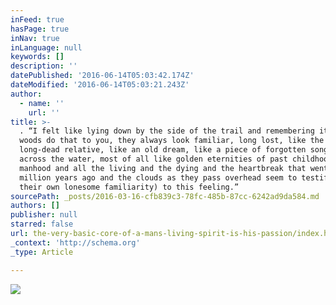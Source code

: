 ```yaml
---
inFeed: true
hasPage: true
inNav: true
inLanguage: null
keywords: []
description: ''
datePublished: '2016-06-14T05:03:42.174Z'
dateModified: '2016-06-14T05:03:21.243Z'
author:
  - name: ''
    url: ''
title: >-
  . “I felt like lying down by the side of the trail and remembering it all. The
  woods do that to you, they always look familiar, long lost, like the face of a
  long-dead relative, like an old dream, like a piece of forgotten song drifting
  across the water, most of all like golden eternities of past childhood or past
  manhood and all the living and the dying and the heartbreak that went on a
  million years ago and the clouds as they pass overhead seem to testify (by
  their own lonesome familiarity) to this feeling.”
sourcePath: _posts/2016-03-16-cfb839c3-78fc-485b-87cc-6242ad9da584.md
authors: []
publisher: null
starred: false
url: the-very-basic-core-of-a-mans-living-spirit-is-his-passion/index.html
_context: 'http://schema.org'
_type: Article

---
```

![](https://the-grid-user-content.s3-us-west-2.amazonaws.com/605c83cd-f964-4673-b2d0-760f4f29d1f8.png)